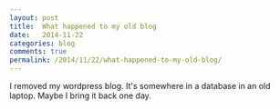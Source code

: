 ```yaml
---
layout: post
title:  What happened to my old blog
date:   2014-11-22
categories: blog
comments: true
permalink: /2014/11/22/what-happened-to-my-old-blog/
---
```


I removed my wordpress blog. It's somewhere in a database in an old laptop. Maybe I bring it back one day.
